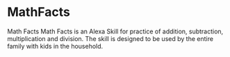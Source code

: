 # MathFacts
Math Facts
Math Facts is an Alexa Skill for practice of addition, subtraction, multiplication and division. The skill is designed to be used by the entire family with kids in the household.
